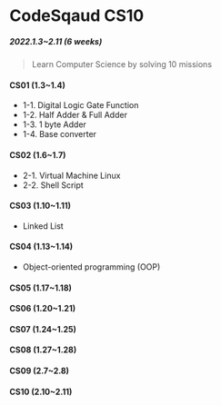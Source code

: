 # CodeSqaud CS10

##### 2022.1.3~2.11 (6 weeks)

> Learn Computer Science by solving 10 missions

#### CS01 (1.3~1.4)

- 1-1. Digital Logic Gate Function
- 1-2. Half Adder & Full Adder
- 1-3. 1 byte Adder
- 1-4. Base converter

#### CS02 (1.6~1.7)

- 2-1. Virtual Machine Linux
- 2-2. Shell Script

#### CS03 (1.10~1.11)

- Linked List

#### CS04 (1.13~1.14)

- Object-oriented programming (OOP)

#### CS05 (1.17~1.18)

#### CS06 (1.20~1.21)

#### CS07 (1.24~1.25)

#### CS08 (1.27~1.28)

#### CS09 (2.7~2.8)

#### CS10 (2.10~2.11)
